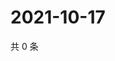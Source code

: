 # 2021-10-17

共 0 条

<!-- BEGIN WEIBO -->
<!-- 最后更新时间 Sun Oct 17 2021 05:07:21 GMT+0800 (China Standard Time) -->

<!-- END WEIBO -->
